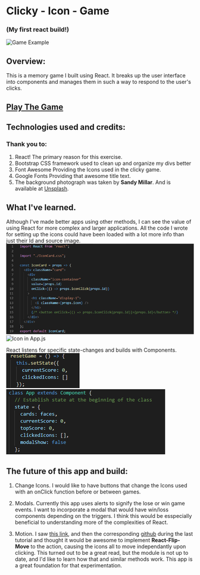 # Clicky - Icon - Game

### (My first react build!)

![Game Example](/ReadMeImages/GameExample.gif)

## Overview:

This is a memory game I built using React. It breaks up the user interface into components and manages them in such a way to respond to the user's clicks.

## [Play The Game](https://https://MCPolichette.github.io/clicky-game)

## Technologies used and credits:

### Thank you to:

1. React!
   The primary reason for this exercise.
2. Bootstrap
   CSS framework used to clean up and organize my divs better
3. Font Awesome
   Providing the Icons used in the clicky game.
4. Google Fonts
   Providing that awesome title text.
5. The background photograph was taken by <strong>Sandy Millar</strong>. And is available at [Unsplash](www.unsplash.com).

## What I've learned.

Although I've made better apps using other methods, I can see the value of using React for more complex and larger applications. All the code I wrote for setting up the icons could have been loaded with a lot more info than just their Id and source image.
![Icon Card](./ReadMeImages/icon-card-js.PNG)
![Icon in App.js](./ReadMeImages/icon-in-app.PNG)

React listens for specific state-changes and builds with Components.
![Setting the State](./ReadMeImages/setSTateExample.PNG)
![SetState Example](./ReadMeImages/setting-the-State.PNG)

## The future of this app and build:

1. Change Icons. I would like to have buttons that change the Icons used with an onClick function before or between games.

2. Modals. Currently this app uses alerts to signify the lose or win game events. I want to incorporate a modal that would have win/loss components depending on the triggers. I think this would be esspecially beneficial to understanding more of the complexities of React.

<!-- ADD LINK! -->

3. Motion. I saw [this link](https://medium.com/developers-writing/animating-the-unanimatable-1346a5aab3cd), and then the corresponding [github](https://github.com/joshwcomeau/react-flip-move) during the last tutorial and thought it would be awesome to implement <strong>React-Flip-Move</strong> to the action, causing the icons all to move independantly upon clicking. This turned out to be a great read, but the module is not up to date, and I'd like to learn how that and similar methods work. This app is a great foundation for that experimentation.

